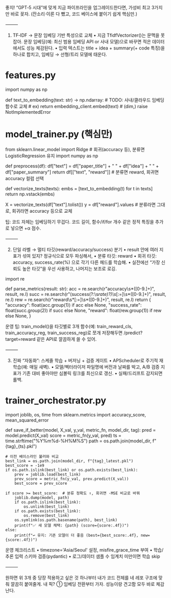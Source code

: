 좋지! “GPT‑5 시대”에 맞게 지금 파이프라인을 업그레이드한다면, 가성비 최고 3가지만 바로 꽂자. (잔소리·이론 다 뺐고, 코드 베이스에 붙이기 쉽게 핵심만.)

⸻

1) TF‑IDF → 문장 임베딩 기반 특성으로 교체
	•	지금 TfidfVectorizer()는 문맥을 못 잡아. 문장 임베딩(예: 최신 범용 임베딩 API or 사내 모델)으로 바꾸면 적은 데이터에서도 성능 체감된다.
	•	입력 텍스트는 title + idea + summary(+ code 특징)을 하나로 합치고, 임베딩 → 선형/트리 모델에 태운다.

# features.py
import numpy as np

def text_to_embedding(text: str) -> np.ndarray:
    # TODO: 사내/클라우드 임베딩 함수로 교체
    # ex) return embedding_client.embed(text)  # (dim,)
    raise NotImplementedError

# model_trainer.py (핵심만)
from sklearn.linear_model import Ridge  # 회귀(accuracy 등), 분류면 LogisticRegression 유지
import numpy as np

def preprocess(df):
    df["text"] = df["paper_title"] + " " + df["idea"] + " " + df["paper_summary"]
    return df[["text", "reward"]]  # 분류면 reward, 회귀면 accuracy 컬럼 선택

def vectorize_texts(texts):
    embs = [text_to_embedding(t) for t in texts]
    return np.vstack(embs)

X = vectorize_texts(df["text"].tolist())
y = df["reward"].values  # 분류라면 그대로, 회귀라면 accuracy 등으로 교체

팁: 코드 자체는 임베딩하기 무겁다. 코드 길이, 함수/if/for 개수 같은 정적 특징을 추가로 넣으면 +α 점수.

⸻

2) 단일 라벨 → 멀티 타깃(reward/accuracy/success) 분기
	•	result 안에 여러 지표가 섞여 있지? 정규식으로 모두 파싱해서,
	•	분류 타깃: reward
	•	회귀 타깃: accuracy, success_rate(%)
으로 각기 다른 헤드를 학습해.
	•	실전에선 “가장 신뢰도 높은 타깃”을 우선 사용하고, 나머지는 보조로 로깅.

import re

def parse_metrics(result: str):
    acc = re.search(r"accuracy\s*([0-9.]+)", result, re.I)
    succ = re.search(r"(success(?:\s*rate)?)\s*[:=]\s*([0-9.]+)", result, re.I)
    rew = re.search(r"reward\s*[:=]\s*([0-9.]+)", result, re.I)
    return {
        "accuracy": float(acc.group(1)) if acc else None,
        "success_rate": float(succ.group(2)) if succ else None,
        "reward": float(rew.group(1)) if rew else None,
    }

운영 팁: train_model()을 타깃별로 3개 함수(예: train_reward_cls, train_accuracy_reg, train_success_reg)로 쪼개 저장해두면 /predict?target=reward 같은 API로 깔끔하게 쓸 수 있어.

⸻

3) 진짜 “자동화”: 스케줄 학습 + 버저닝 + 검증 게이트
	•	APScheduler로 주기적 재학습(예: 매일 새벽).
	•	모델/벡터라이저 파일명에 버전과 날짜를 박고, A/B 검증 지표가 기존 대비 좋아야만 심볼릭 링크를 최신으로 갱신.
	•	실패/드리프트 감지되면 롤백.

# trainer_orchestrator.py
import joblib, os, time
from sklearn.metrics import accuracy_score, mean_squared_error

def save_if_better(model, X_val, y_val, metric_fn, model_dir, tag):
    pred = model.predict(X_val)
    score = metric_fn(y_val, pred)
    ts = time.strftime("%Y%m%d-%H%M%S")
    path = os.path.join(model_dir, f"{tag}_{ts}.pkl")

    # 이전 베이스라인 불러와 비교
    best_link = os.path.join(model_dir, f"{tag}_latest.pkl")
    best_score = -1e9
    if os.path.islink(best_link) or os.path.exists(best_link):
        prev = joblib.load(best_link)
        prev_score = metric_fn(y_val, prev.predict(X_val))
        best_score = prev_score

    if score >= best_score:  # 분류 정확도 ↑, 회귀면 -MSE 비교로 바꿔
        joblib.dump(model, path)
        if os.path.islink(best_link):
            os.unlink(best_link)
        if os.path.exists(best_link):
            os.remove(best_link)
        os.symlink(os.path.basename(path), best_link)
        print(f"✅ 새 모델 채택: {path} (score={score:.4f})")
    else:
        print(f"↩️ 유지: 기존 모델이 더 좋음 (best={best_score:.4f}, new={score:.4f})")

운영 체크리스트
	•	timezone='Asia/Seoul' 설정, misfire_grace_time 부여
	•	학습/추론 입력 스키마 검증(pydantic)
	•	로그/데이터 샘플 수 임계치 미만이면 학습 skip

⸻

원하면 위 3개 중 당장 적용하고 싶은 것 하나부터 내가 코드 전체를 네 레포 구조에 맞춰 깔끔히 붙여줄게.
내 픽? ① 임베딩 전환부터 가자. 성능이랑 견고함 모두 바로 체감난다.